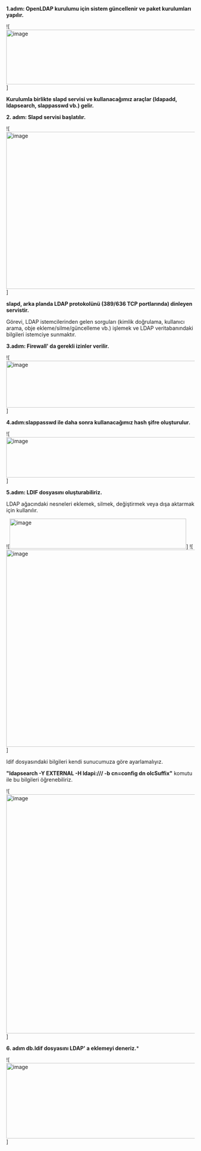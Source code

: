 **1.adım: OpenLDAP kurulumu için sistem güncellenir ve paket kurulumları yapılır.**

![<img width="975" height="146" alt="image" src="https://github.com/user-attachments/assets/d8fdd577-9204-44fe-b232-b08df41c03ab" />]

**Kurulumla birlikte slapd servisi ve kullanacağımız araçlar (ldapadd, ldapsearch, slappasswd vb.) gelir.**

**2. adım: Slapd servisi başlatılır.**

![<img width="975" height="420" alt="image" src="https://github.com/user-attachments/assets/ee0e4046-494e-4a02-91fe-61fcf8ba6475" />]

**slapd, arka planda LDAP protokolünü (389/636 TCP portlarında) dinleyen servistir.**

Görevi, LDAP istemcilerinden gelen sorguları (kimlik doğrulama, kullanıcı arama, obje ekleme/silme/güncelleme vb.) işlemek ve LDAP veritabanındaki bilgileri istemciye sunmaktır.

**3.adım: Firewall' da gerekli izinler verilir.**

![<img width="875" height="125" alt="image" src="https://github.com/user-attachments/assets/23c47ae9-2c7b-4285-8604-79243c386492" />]

 **4.adım:slappasswd ile daha sonra kullanacağımız hash şifre oluşturulur.**

![<img width="555" height="108" alt="image" src="https://github.com/user-attachments/assets/7d4557de-3184-4553-a320-e98928e22e1b" />]

**5.adım: LDIF dosyasını oluşturabiliriz.**

LDAP ağacındaki nesneleri eklemek, silmek, değiştirmek veya dışa aktarmak için kullanılır.

![<img width="472" height="80" alt="image" src="https://github.com/user-attachments/assets/b2681ec8-5dc0-4a73-922a-7d4710faaca3" />]
![<img width="847" height="527" alt="image" src="https://github.com/user-attachments/assets/064841ad-7595-45e6-84de-54e57666cb1e" />]

ldif dosyasındaki bilgileri kendi sunucumuza göre ayarlamalıyız.

**"ldapsearch -Y EXTERNAL -H ldapi:/// -b cn=config dn olcSuffix"** komutu ile bu bilgileri öğrenebiliriz.

![<img width="975" height="639" alt="image" src="https://github.com/user-attachments/assets/7d7f7dd9-db56-4914-ac51-0375f4c76f07" />]

**6. adım db.ldif dosyasını LDAP' a eklemeyi deneriz.***

![<img width="975" height="202" alt="image" src="https://github.com/user-attachments/assets/9818fa14-8fe4-4ad4-9281-f4123a2e24db" />]
